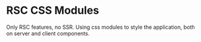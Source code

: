 # RSC CSS Modules

Only RSC features, no SSR. Using css modules to style the application, both on server and client components.
